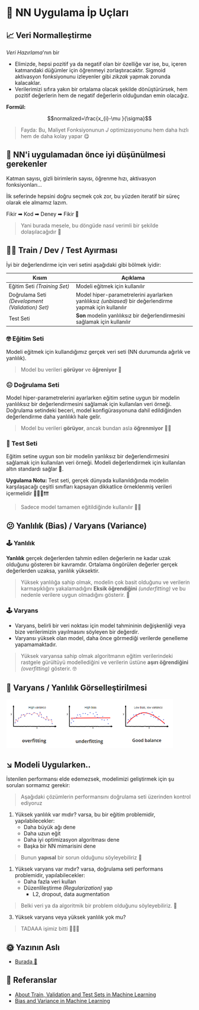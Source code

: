 # 🎈 NN Uygulama İp Uçları

## 📈 Veri Normalleştirme
_Veri Hazırlama_'nın bir

- Elimizde, hepsi pozitif ya da negatif olan bir özelliğe var ise, bu, içeren katmandaki düğümler için öğrenmeyi zorlaştıracaktır. Sigmoid aktivasyon fonksiyonunu izleyenler gibi _zikzak_ yapmak zorunda kalacaklar. 
- Verilerimizi sıfıra yakın bir ortalama olacak şekilde dönüştürürsek, hem pozitif değerlerin hem de negatif değerlerin olduğundan emin olacağız.

**Formül:**

$$normalized=\frac{x_{i}-\mu }{\sigma}$$

> Fayda: Bu, Maliyet Fonksiyonunun  _J_ optimizasyonunu hem daha hızlı hem de daha kolay yapar 😋

## 🚩 NN'i uygulamadan önce iyi düşünülmesi gerekenler
Katman sayısı, gizli birimlerin sayısı, öğrenme hızı, aktivasyon fonksiyonları... 

İlk seferinde hepsini doğru seçmek çok zor, bu yüzden iteratif bir süreç olarak ele almamız lazım.

Fikir ➡ Kod ➡ Deney ➡ Fikir 🔁

> Yani burada mesele, bu döngüde nasıl verimli bir şekilde dolaşılacağıdır 🤔

## 👷‍♀️ Train / Dev / Test Ayırması
İyi bir değerlendirme için veri setini aşağıdaki gibi bölmek iyidir:

| Kısım                        | Açıklama                                                                   |
| ---------------------------- | -------------------------------------------------------------------------- |
| Eğitim Seti _(Training Set)_                 |  Modeli eğitmek için kullanılır                                            |
| Doğrulama Seti _(Development (Validation) Set)_ |  Model hiper-parametrelerini ayarlarken yanlılıksız _(unbiased)_ bir değerlendirme yapmak için kullanılır |
| Test Seti                     |  **Son** modelin yanlılıksız bir değerlendirmesini sağlamak için kullanılır                 |

### 🤓 Eğitim Seti
Modeli eğitmek için kullandığımız gerçek veri seti (NN durumunda ağırlık ve yanlılık).

> Model bu verileri **görüyor** ve **öğreniyor** 👶

### 😐 Doğrulama Seti
Model hiper-parametrelerini ayarlarken eğitim setine uygun bir modelin yanlılıksız bir değerlendirmesini sağlamak için kullanılan veri örneği. Doğrulama setindeki beceri, model konfigürasyonuna dahil edildiğinden değerlendirme daha yanlılıklı hale gelir.

> Model bu verileri **görüyor**, ancak bundan asla **öğrenmiyor** 👨‍🚀

### 🧐 Test Seti
Eğitim setine uygun son bir modelin yanlıksız bir değerlendirmesini sağlamak için kullanılan veri örneği. Modeli değerlendirmek için kullanılan altın standardı sağlar 🌟.

**Uygulama Notu:** Test seti, gerçek dünyada kullanıldığında modelin karşılaşacağı çeşitli sınıfları kapsayan dikkatlice örneklenmiş verileri içermelidir 🚩🚩🚩❗❗❗

> Sadece model tamamen eğitildiğinde kullanılır 👨‍🎓


## 😕 Yanlılık (Bias) / Varyans (Variance)

### 🕹 Yanlılık
**Yanlılık** gerçek değerlerden tahmin edilen değerlerin ne kadar uzak olduğunu gösteren bir kavramdır. Ortalama öngörülen değerler gerçek değerlerden uzaksa, yanlılık yüksektir.

> Yüksek yanlılığa sahip olmak, modelin çok basit olduğunu ve verilerin karmaşıklığını yakalamadığını **Eksik öğrendiğini** _(underfitting)_ ve bu nedenle verilere uygun olmadığını gösterir. 🤕

### 🕹 Varyans
- Varyans, belirli bir veri noktası için model tahmininin değişkenliği veya bize verilerimizin yayılmasını söyleyen bir değerdir.
- Varyansı yüksek olan model, daha önce görmediği verilerde genelleme yapamamaktadır.

> Yüksek varyansa sahip olmak algoritmanın eğitim verilerindeki rastgele gürültüyü modellediğini ve verilerin üstüne **aşırı öğrendiğini** _(overfitting)_ gösterir. 🤓

## 👀 Varyans / Yanlılık Görselleştirilmesi

<img src="../res/Fittings.png" width="450"  />


## ↘ Modeli Uygularken..
İstenilen performansı elde edemezsek, modelimizi geliştirmek için şu soruları sormamız gerekir:

> Aşağıdaki çözümlerin performansını doğrulama seti üzerinden kontrol ediyoruz

1. Yüksek yanlılık var mıdır? varsa, bu bir eğitim problemidir, yapılabilecekler:
   * Daha büyük ağı dene
   * Daha uzun eğit
   * Daha iyi optimizasyon algoritması dene
   * Başka bir NN mimarisini dene
  
> Bunun **yapısal** bir sorun olduğunu söyleyebiliriz 🤔

1. Yüksek varyans var mıdır? varsa, doğrulama seti performans problemidir, yapılabilecekler:
   * Daha fazla veri kullan
   * Düzenlileştirme _(Regularization)_ yap
     * L2, dropout, data augmentation
  
> Belki veri ya da algoritmik bir problem olduğunu söyleyebiliriz. 🤔

3. Yüksek varyans veya yüksek yanlılık yok mu?

> TADAAA işimiz bitti 🤗🎉🎊

## 🌞 Yazının Aslı
- [Burada 🐾](https://dl.asmaamir.com/0-nnconcepts/4-practicalaspects)

## 🧐 Referanslar
* [About Train, Validation and Test Sets in Machine Learning](https://towardsdatascience.com/train-validation-and-test-sets-72cb40cba9e7)
* [Bias and Variance in Machine Learning](https://medium.com/datadriveninvestor/bias-and-variance-in-machine-learning-51fdd38d1f86)